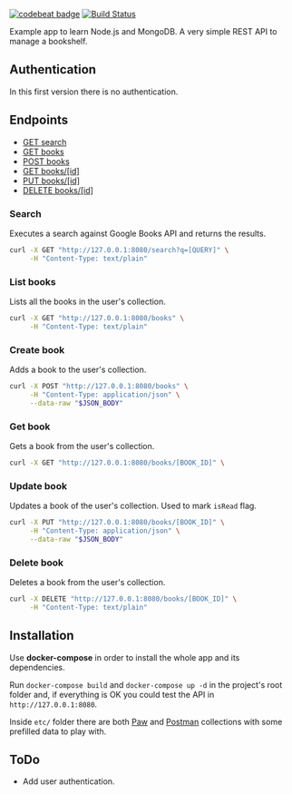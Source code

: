 [![codebeat badge](https://codebeat.co/badges/29a7843e-3710-4cdb-af65-9e1f4cea69dc)](https://codebeat.co/projects/github-com-emenegro-bookshelf-server-master) [![Build Status](https://travis-ci.org/emenegro/bookshelf-server.svg?branch=master)](https://travis-ci.org/emenegro/bookshelf-server)

Example app to learn Node.js and MongoDB. A very simple REST API to manage a bookshelf.

## Authentication

In this first version there is no authentication.

## Endpoints

* [GET search](#search)
* [GET books](#list-books)
* [POST books](#create-book)
* [GET books/[id]](#get-book)
* [PUT books/[id]](#update-book)
* [DELETE books/[id]](#delete-book)

### Search
Executes a search against Google Books API and returns the results.

```sh
curl -X GET "http://127.0.0.1:8080/search?q=[QUERY]" \
     -H "Content-Type: text/plain"
```

### List books
Lists all the books in the user's collection.

```sh
curl -X GET "http://127.0.0.1:8080/books" \
     -H "Content-Type: text/plain"
```

### Create book
Adds a book to the user's collection. 


```sh
curl -X POST "http://127.0.0.1:8080/books" \
     -H "Content-Type: application/json" \
     --data-raw "$JSON_BODY"
```

### Get book
Gets a book from the user's collection.

```sh
curl -X GET "http://127.0.0.1:8080/books/[BOOK_ID]" \
```

### Update book
Updates a book of the user's collection. Used to mark `isRead` flag.

```sh
curl -X PUT "http://127.0.0.1:8080/books/[BOOK_ID]" \
     -H "Content-Type: application/json" \
     --data-raw "$JSON_BODY"
```

### Delete book
Deletes a book from the user's collection.

```sh
curl -X DELETE "http://127.0.0.1:8080/books/[BOOK_ID]" \
     -H "Content-Type: text/plain"
```

## Installation

Use **docker-compose** in order to install the whole app and its dependencies.

Run `docker-compose build` and `docker-compose up -d` in the project's root folder and, if everything is OK you could test the API in `http://127.0.0.1:8080`.

Inside `etc/` folder there are both [Paw](https://paw.cloud) and [Postman](https://www.getpostman.com) collections with some prefilled data to play with.

## ToDo

* Add user authentication.
